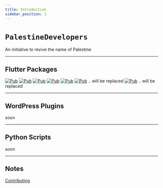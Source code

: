 ```yaml
---
title: Introduction
sidebar_position: 1
---
```


# **`PalestineDevelopers`**

An initiative to revive the name of Palestine

---

## Flutter Packages

[![Pub](https://img.shields.io/badge/Palestine%20Connection-pub-blue?style=for-the-badge)](https://pub.dev/packages/palestine_connection)
[![Pub](https://img.shields.io/badge/Palestine%20First%20Run-pub-blue?style=for-the-badge)](https://pub.dev/packages/palestine_first_run)
[![Pub](https://img.shields.io/badge/Palestine%20Trusted%20Device-pub-blue?style=for-the-badge)](https://pub.dev/packages/palestine_trusted_device)
[![Pub](https://img.shields.io/badge/Palestine%20Console-pub-blue?style=for-the-badge)](https://pub.dev/packages/palestine_console)
[![Pub](https://img.shields.io/badge/Palestine%20SMS%20Misr-pub-blue?style=for-the-badge)](https://pub.dev/packages/palestine_sms_misr)
[![Pub](https://img.shields.io/badge/localize%20and%20translate-pub-blue?style=for-the-badge)](https://pub.dev/packages/localize_and_translate) .. will be replaced
[![Pub](https://img.shields.io/badge/Flutter%20Hex%20Color-pub-blue?style=for-the-badge)](https://pub.dev/packages/flutter_hex_color) .. will be replaced

---

## WordPress Plugins

soon

---

## Python Scripts

soon

---

## Notes

[Contributing](CONTRIBUTING.md)
